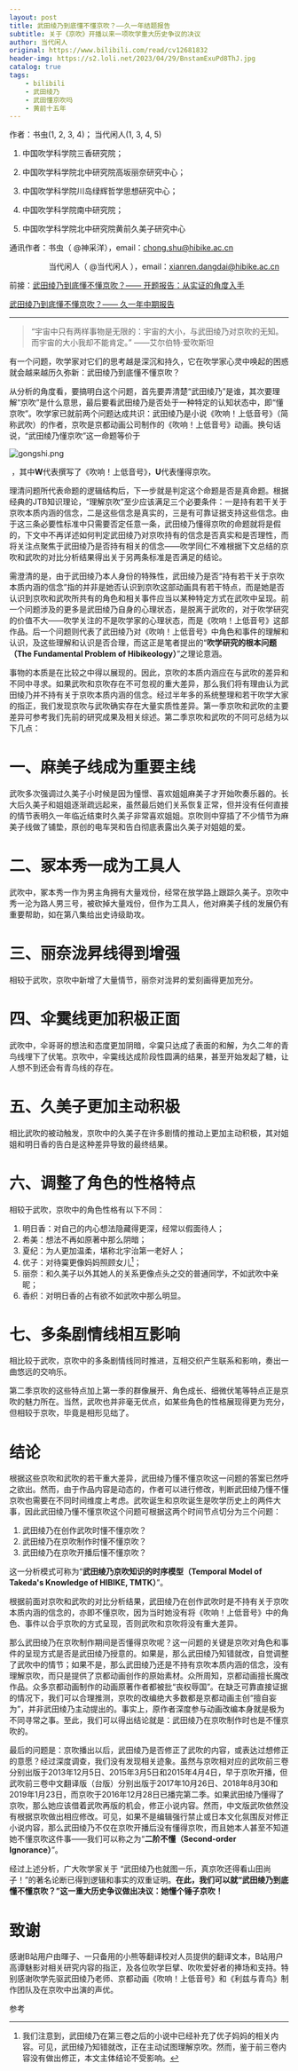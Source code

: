 ```yaml
---
layout: post
title: 武田绫乃到底懂不懂京吹？——久一年结题报告
subtitle: 关于《京吹》开播以来一项吹学重大历史争议的决议
author: 当代闲人
original: https://www.bilibili.com/read/cv12681832
header-img: https://s2.loli.net/2023/04/29/BnstamExuPd8ThJ.jpg
catalog: true
tags:
    - bilibili
    - 武田绫乃
    - 武田懂京吹吗
    - 黄前十五年
---
```


作者：书虫(1, 2, 3, 4)； 当代闲人(1, 3, 4, 5) 

1. 中国吹学科学院三香研究院； 

2. 中国吹学科学院北中研究院高坂丽奈研究中心；

3. 中国吹学科学院川岛绿辉哲学思想研究中心；

4. 中国吹学科学院南中研究院；

5. 中国吹学科学院北中研究院黄前久美子研究中心 

通讯作者：书虫（ @神采洋），email：chong.shu@hibike.ac.cn                   

                  当代闲人（ @当代闲人 ），email：xianren.dangdai@hibike.ac.cn
                  
前接：[武田绫乃到底懂不懂京吹？—— 开题报告：从实证的角度入手](/2020/11/17/congshizhengdejiaodurushou/)

[武田绫乃到底懂不懂京吹？—— 久一年中期报告](/2021/02/06/jiuyinianzhongqibaogao/)

* * *

>“宇宙中只有两样事物是无限的：宇宙的大小，与武田绫乃对京吹的无知。而宇宙的大小我却不能肯定。”
——艾尔伯特·爱吹斯坦


有一个问题，吹学家对它们的思考越是深沉和持久，它在吹学家心灵中唤起的困惑就会越来越历久弥新：武田绫乃到底懂不懂京吹？

从分析的角度看，要搞明白这个问题，首先要弄清楚“武田绫乃”是谁，其次要理解“京吹”是什么意思，最后要看武田绫乃是否处于一种特定的认知状态中，即“懂京吹”。吹学家已就前两个问题达成共识：武田绫乃是小说《吹响！上低音号》（简称武吹）的作者，京吹是京都动画公司制作的《吹响！上低音号》动画。换句话说，“武田绫乃懂京吹”这一命题等价于

![gongshi.png](https://s2.loli.net/2023/04/29/NohnZucLJT9aPe5.png)

 ，其中**W**代表撰写了《吹响！上低音号》，**U**代表懂得京吹。

理清问题所代表命题的逻辑结构后，下一步就是判定这个命题是否是真命题。根据经典的JTB知识理论，“理解京吹”至少应该满足三个必要条件：一是持有若干关于京吹本质内涵的信念，二是这些信念是真实的，三是有可靠证据支持这些信念。由于这三条必要性标准中只需要否定任意一条，武田绫乃懂得京吹的命题就将是假的，下文中不再详述如何判定武田绫乃对京吹持有的信念是否真实和是否理性，而将关注点聚焦于武田绫乃是否持有相关的信念——吹学同仁不难根据下文总结的京吹和武吹的对比分析结果得出关于另两条标准是否满足的结论。

需澄清的是，由于武田绫乃本人身份的特殊性，武田绫乃是否“持有若干关于京吹本质内涵的信念”指的并非是她否认识到京吹这部动画具有若干特点，而是她是否认识到京吹和武吹所共有的角色和相关事件应当以某种特定方式在武吹中呈现。前一个问题涉及的更多是武田绫乃自身的心理状态，是脱离于武吹的，对于吹学研究的价值不大——吹学关注的不是吹学家的心理状态，而是《吹响！上低音号》这部作品。后一个问题则代表了武田绫乃对《吹响！上低音号》中角色和事件的理解和认识，及这些理解和认识是否合理，而这正是笔者提出的“**吹学研究的根本问题（The Fundamental Problem of Hibikeology）**”之理论意涵。

事物的本质是在比较之中得以展现的。因此，京吹的本质内涵应在与武吹的差异和不同中寻求。如果武吹和京吹存在不可忽视的重大差异，那么我们将有理由认为武田绫乃并不持有关于京吹本质内涵的信念。经过半年多的系统整理和若干吹学大家的指正，我们发现京吹与武吹确实存在大量实质性差异。第一季京吹和武吹的主要差异可参考我们先前的研究成果及相关综述。第二季京吹和武吹的不同可总结为以下几点：

# 一、麻美子线成为重要主线

武吹多次强调过久美子小时候是因为憧憬、喜欢姐姐麻美子才开始吹奏乐器的。长大后久美子和姐姐逐渐疏远起来，虽然最后她们关系恢复正常，但并没有任何直接的情节表明久一年临近结束时久美子非常喜欢姐姐。京吹则中穿插了不少情节为麻美子线做了铺垫，原创的电车哭和告白彻底表露出久美子对姐姐的爱。

# 二、冢本秀一成为工具人

武吹中，冢本秀一作为男主角拥有大量戏份，经常在放学路上跟踪久美子。京吹中秀一沦为路人男三号，被砍掉大量戏份，但作为工具人，他对麻美子线的发展仍有重要帮助，如在第八集给出史诗级助攻。

# 三、丽奈泷昇线得到增强

相较于武吹，京吹中新增了大量情节，丽奈对泷昇的爱刻画得更加充分。

# 四、伞霙线更加积极正面

武吹中，伞哥哥的想法和态度更加阴暗，伞霙只达成了表面的和解，为久二年的青鸟线埋下了伏笔。京吹中，伞霙线达成阶段性圆满的结果，甚至开始发起了糖，让人想不到还会有青鸟线的存在。

# 五、久美子更加主动积极

相比武吹的被动触发，京吹中的久美子在许多剧情的推动上更加主动积极，其对姐姐和明日香的告白是这种差异导致的最终结果。

# 六、调整了角色的性格特点

相较于武吹，京吹中的角色性格有以下不同：

1. 明日香：对自己的内心想法隐藏得更深，经常以假面待人；
2. 希美：想法不再如原著中那么阴暗；
3. 夏纪：为人更加温柔，堪称北宇治第一老好人；
4. 优子：对待霙更像妈妈照顾女儿[^1]；
5. 丽奈：和久美子以外其她人的关系更像点头之交的普通同学，不如武吹中亲昵；
6. 香织：对明日香的占有欲不如武吹中那么明显。

# 七、多条剧情线相互影响

相比较于武吹，京吹中的多条剧情线同时推进，互相交织产生联系和影响，奏出一曲悠远的交响乐。

第二季京吹的这些特点加上第一季的群像展开、角色成长、细微伏笔等特点正是京吹的魅力所在。当然，武吹也并非毫无优点，如某些角色的性格展现得更为充分，但相较于京吹，毕竟是相形见绌了。

# 结论

根据这些京吹和武吹的若干重大差异，武田绫乃懂不懂京吹这一问题的答案已然呼之欲出。然而，由于作品内容是动态的，作者可以进行修改，判断武田绫乃懂不懂京吹也需要在不同时间维度上考虑。武吹诞生和京吹诞生是吹学历史上的两件大事，因此武田绫乃懂不懂京吹这个问题可根据这两个时间节点切分为三个问题：

1. 武田绫乃在创作武吹时懂不懂京吹？
2. 武田绫乃在京吹制作时懂不懂京吹？
3. 武田绫乃在京吹开播后懂不懂京吹？

这一分析模式可称为“**武田绫乃京吹知识的时序模型（Temporal Model of Takeda's Knowledge of HIBIKE, TMTK）**”。

根据前面对京吹和武吹的对比分析结果，武田绫乃在创作武吹时是不持有关于京吹本质内涵的信念的，亦即不懂京吹，因为当时她没有将《吹响！上低音号》中的角色、事件以合乎京吹的方式呈现，否则武吹和京吹将没有重大差异。

那么武田绫乃在京吹制作期间是否懂得京吹呢？这一问题的关键是京吹对角色和事件的呈现方式是否是武田绫乃授意的。如果是，那么武田绫乃知错就改，自觉调整了武吹中的情节；如果不是，那么武田绫乃还是不持有京吹本质内涵的信念，没有理解京吹，而只是提供了京都动画创作的原始素材。众所周知，京都动画擅长魔改作品。众多京都动画制作的动画原著作者都被批“丧权辱国”。在缺乏可靠直接证据的情况下，我们可以合理推测，京吹的改编绝大多数都是京都动画主创“擅自妄为”，并非武田绫乃主动提出的。事实上，原作者深度参与动画改编本身就是极为不同寻常之事。至此，我们可以得出结论就是：武田绫乃在京吹制作时也是不懂京吹的。

最后的问题是：京吹播出以后，武田绫乃是否修正了武吹的内容，或表达过想修正的意愿？经过深度调查，我们没有发现相关迹象。虽然与京吹相对应的武吹前三卷分别出版于2013年12月5日、2015年3月5日和2015年4月4日，早于京吹开播，但武吹前三卷中文翻译版（台版）分别出版于2017年10月26日、2018年8月30和2019年1月23日，而京吹于2016年12月28日已播完第二季。如果武田绫乃懂得了京吹，那么她应该借着武吹再版的机会，修正小说内容。然而，中文版武吹依然没有根据京吹做出相应修改。可见，如果不是编辑强行禁止或日本文化氛围反对修正小说内容，那么武田绫乃不仅在京吹开播后没有懂得京吹，而且她本人甚至不知道她不懂京吹这件事——我们可以称之为“**二阶不懂（Second-order Ignorance）**”。

经过上述分析，广大吹学家关于 “武田绫乃也就图一乐，真京吹还得看山田尚子！”的著名论断已得到逻辑和事实的双重证明。**在此，我们可以就“武田绫乃到底懂不懂京吹？”这一重大历史争议做出决议：她懂个锤子京吹！**

# 致谢

感谢B站用户由暉子、一只备用的小熊等翻译校对人员提供的翻译文本，B站用户高谭魅影对相关研究内容的指正，及各位吹学巨擘、吹吹爱好者的捧场和支持。特别感谢吹学先驱武田绫乃老师、京都动画《吹响！上低音号》和《利兹与青鸟》制作团队及在京吹中出演的声优。


参考

[^1]:我们注意到，武田绫乃在第三卷之后的小说中已经补充了优子妈妈的相关内容。可见，武田绫乃知错就改，正在主动试图理解京吹。然而，鉴于前三卷内容没有做出修正，本文主体结论不受影响。
